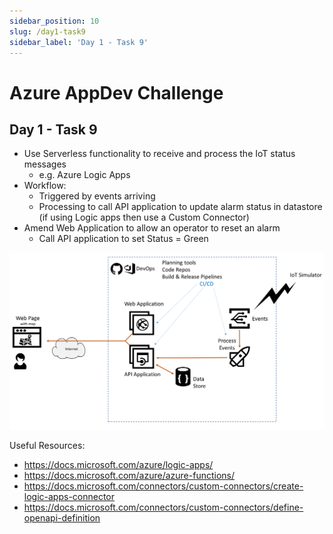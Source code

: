 ```yaml
---
sidebar_position: 10
slug: /day1-task9
sidebar_label: 'Day 1 - Task 9'
---
```

# Azure AppDev Challenge

## Day 1 - Task 9

- Use Serverless functionality to receive and process the IoT status messages
  - e.g. Azure Logic Apps
- Workflow:
  - Triggered by events arriving
  - Processing to call API application to update alarm status in datastore (if using Logic apps then use a Custom Connector)
- Amend Web Application to allow an operator to reset an alarm
  - Call API application to set Status = Green

![](../images/Slide12.png)

Useful Resources:

- <https://docs.microsoft.com/azure/logic-apps/>
- <https://docs.microsoft.com/azure/azure-functions/>
- <https://docs.microsoft.com/connectors/custom-connectors/create-logic-apps-connector>
- <https://docs.microsoft.com/connectors/custom-connectors/define-openapi-definition>